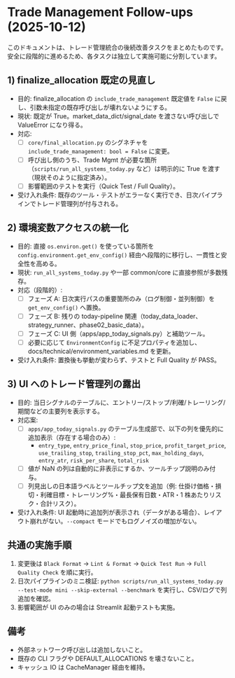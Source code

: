 # Trade Management Follow-ups (2025-10-12)

このドキュメントは、トレード管理統合の後続改善タスクをまとめたものです。安全に段階的に進めるため、各タスクは独立して実施可能に分割しています。

## 1) finalize_allocation 既定の見直し

- 目的: finalize_allocation の `include_trade_management` 既定値を `False` に戻し、引数未指定の既存呼び出しが壊れないようにする。
- 現状: 既定が True。market_data_dict/signal_date を渡さない呼び出しで ValueError になり得る。
- 対応:
  - [ ] `core/final_allocation.py` のシグネチャを `include_trade_management: bool = False` に変更。
  - [ ] 呼び出し側のうち、Trade Mgmt が必要な箇所（`scripts/run_all_systems_today.py` など）は明示的に True を渡す（現状そのように指定済み）。
  - [ ] 影響範囲のテストを実行（Quick Test / Full Quality）。
- 受け入れ条件: 既存のツール・テストがエラーなく実行でき、日次パイプラインでトレード管理列が付与される。

## 2) 環境変数アクセスの統一化

- 目的: 直接 `os.environ.get()` を使っている箇所を `config.environment.get_env_config()` 経由へ段階的に移行し、一貫性と安全性を高める。
- 現状: `run_all_systems_today.py` や一部 common/core に直接参照が多数残存。
- 対応（段階的）:
  - [ ] フェーズ A: 日次実行パスの重要箇所のみ（ログ制御・並列制御）を `get_env_config()` へ置換。
  - [ ] フェーズ B: 残りの today-pipeline 関連（today_data_loader、strategy_runner、phase02_basic_data）。
  - [ ] フェーズ C: UI 側（apps/app_today_signals.py）と補助ツール。
  - [ ] 必要に応じて `EnvironmentConfig` に不足プロパティを追加し、docs/technical/environment_variables.md を更新。
- 受け入れ条件: 置換後も挙動が変わらず、テストと Full Quality が PASS。

## 3) UI へのトレード管理列の露出

- 目的: 当日シグナルのテーブルに、エントリー/ストップ/利確/トレーリング/期間などの主要列を表示する。
- 対応案:
  - [ ] `apps/app_today_signals.py` のテーブル生成部で、以下の列を優先的に追加表示（存在する場合のみ）:
    - `entry_type`, `entry_price_final`, `stop_price`, `profit_target_price`, `use_trailing_stop`, `trailing_stop_pct`, `max_holding_days`, `entry_atr`, `risk_per_share`, `total_risk`
  - [ ] 値が NaN の列は自動的に非表示にするか、ツールチップ説明のみ付与。
  - [ ] 列見出しの日本語ラベルとツールチップ文を追加（例: 仕掛け価格・損切・利確目標・トレーリング%・最長保有日数・ATR・1 株あたりリスク・合計リスク）。
- 受け入れ条件: UI 起動時に追加列が表示され（データがある場合）、レイアウト崩れがない。`--compact` モードでもログノイズの増加がない。

## 共通の実施手順

1. 変更後は `Black Format` → `Lint & Format` → `Quick Test Run` → `Full Quality Check` を順に実行。
2. 日次パイプラインのミニ検証: `python scripts/run_all_systems_today.py --test-mode mini --skip-external --benchmark` を実行し、CSV/ログで列追加を確認。
3. 影響範囲が UI のみの場合は Streamlit 起動テストも実施。

## 備考

- 外部ネットワーク呼び出しは追加しないこと。
- 既存の CLI フラグや DEFAULT_ALLOCATIONS を壊さないこと。
- キャッシュ IO は CacheManager 経由を維持。
